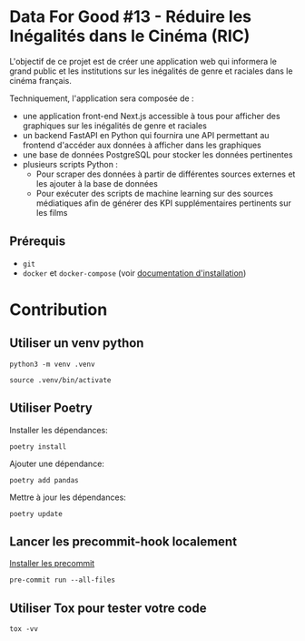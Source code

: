 # Data For Good #13 - Réduire les Inégalités dans le Cinéma (RIC)

L'objectif de ce projet est de créer une application web qui informera le grand public et les institutions sur les inégalités de genre et raciales dans le cinéma français.

Techniquement, l'application sera composée de :
* une application front-end Next.js accessible à tous pour afficher des graphiques sur les inégalités de genre et raciales  
* un backend FastAPI en Python qui fournira une API permettant au frontend d'accéder aux données à afficher dans les graphiques  
* une base de données PostgreSQL pour stocker les données pertinentes  
* plusieurs scripts Python :
  * Pour scraper des données à partir de différentes sources externes et les ajouter à la base de données  
  * Pour exécuter des scripts de machine learning sur des sources médiatiques afin de générer des KPI supplémentaires pertinents sur les films


## Prérequis
* `git`
* `docker` et `docker-compose` (voir [documentation d'installation](docs/setup.md))


# Contribution

## Utiliser un venv python

    python3 -m venv .venv

    source .venv/bin/activate

## Utiliser Poetry

Installer les dépendances:

    poetry install

Ajouter une dépendance:

    poetry add pandas

Mettre à jour les dépendances:

    poetry update

## Lancer les precommit-hook localement

[Installer les precommit](https://pre-commit.com/)

    pre-commit run --all-files

## Utiliser Tox pour tester votre code

    tox -vv

